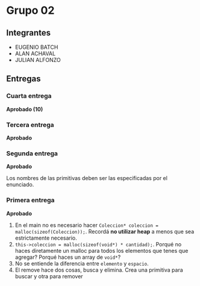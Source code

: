 # Grupo 02

## Integrantes

* EUGENIO BATCH
* ALAN ACHAVAL 
* JULIAN ALFONZO

## Entregas

### Cuarta entrega

**Aprobado (10)**

### Tercera entrega

**Aprobado**

### Segunda entrega

**Aprobado**

Los nombres de las primitivas deben ser las especificadas por el enunciado.

### Primera entrega

**Aprobado**

1. En el main no es necesario hacer ```Coleccion* coleccion = malloc(sizeof(Coleccion));```. Recordá **no utilizar heap** a menos que sea estrictamente necesario.
2. ```this->coleccion = malloc(sizeof(void*) * cantidad);```. Porqué no haces diretamente un malloc para todos los elementos que tenes que agregar? Porqué haces un array de ```void*```?
3. No se entiende la diferencia entre ```elemento``` y ```espacio```.
4. El remove hace dos cosas, busca y elimina. Crea una primitiva para buscar y otra para remover



